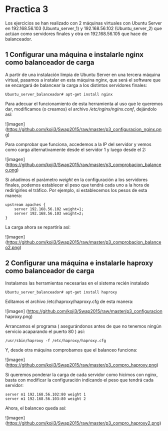 # Practica 3

Los ejercicios se han realizado con 2 máquinas virtuales con Ubuntu Server en 192.168.56.103 (Ubuntu_server_1) y 192.168.56.102 (Ubuntu_server_2) que actúan como servidores finales y otra en 192.168.56.105 que hace de balanceador.

## 1 Configurar una máquina e instalarle nginx como balanceador de carga

A partir de una instalación limpia de Ubuntu Server en una tercera máquina virtual, pasamos a instalar en esta máquina nginx, que será el software que se encargará de balancear la carga a los distintos servidores finales:

    Ubuntu_server_balanceador# apt-get install nginx

Para adecuar el funcionamiento de esta herramienta al uso que le queremos dar, modificamos (o creamos) el archivo */etc/nginx/nginx.conf*, dejándolo así:

![imagen] (https://github.com/koji3/Swap2015/raw/master/p3_configuracion_nginx.png)

Para comprobar que funciona, accedemos a la IP del servidor y vemos como carga alternativamente desde el servidor 1 y luego desde el 2:

![imagen] (https://github.com/koji3/Swap2015/raw/master/p3_comprobacion_balanceo.png)

Si añadimos el parámetro *weight* en la configuración a los servidores finales, podemos establecer el peso que tendrá cada uno a la hora de redirigirles el tráfico. Por ejemplo, si establecemos los pesos de esta manera:

    upstream apaches {
	    server 192.168.56.102 weight=1;
	    server 192.168.56.103 weight=2;
    }

La carga ahora se repartiría así:

![imagen] (https://github.com/koji3/Swap2015/raw/master/p3_comprobacion_balanceo2.png)

## 2 Configurar una máquina e instalarle haproxy como balanceador de carga

Instalamos las herramientas necesarias en el sistema recién instalado

    Ubuntu_server_balanceador# apt-get install haproxy

Editamos el archivo /etc/haproxy/haproxy.cfg de esta manera:

![imagen] (https://github.com/koji3/Swap2015/raw/master/p3_configuracion haproxy.png)

Arrancamos el programa ( asegurándonos antes de que no tenemos ningún servicio acaparando el puerto 80 ) así:

    /usr/sbin/haproxy -f /etc/haproxy/haproxy.cfg

Y, desde otra máquina comprobamos que el balanceo funciona:

![imagen] (https://github.com/koji3/Swap2015/raw/master/p3_compro_haproxy.png)

Si queremos ponderar la carga de cada servidor como hicimos con nginx, basta con modificar la configuración indicando el peso que tendrá cada servidor:
	
	server m1 192.168.56.102:80 weight 1
	server m1 192.168.56.103:80 weight 2

Ahora, el balanceo queda así:

![imagen] (https://github.com/koji3/Swap2015/raw/master/p3_compro_haproxy2.png)
